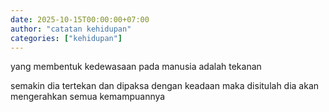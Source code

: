 ```yaml
---
date: 2025-10-15T00:00:00+07:00
author: "catatan kehidupan"
categories: ["kehidupan"]
---
```


yang membentuk kedewasaan pada manusia adalah tekanan

semakin dia tertekan dan dipaksa dengan keadaan maka disitulah dia akan mengerahkan semua kemampuannya